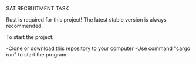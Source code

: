 SAT RECRUITMENT TASK

Rust is required for this project! The latest stable version is always recommended.

To start the project:

-Clone or download this repository to your computer
-Use command "cargo run" to start the program